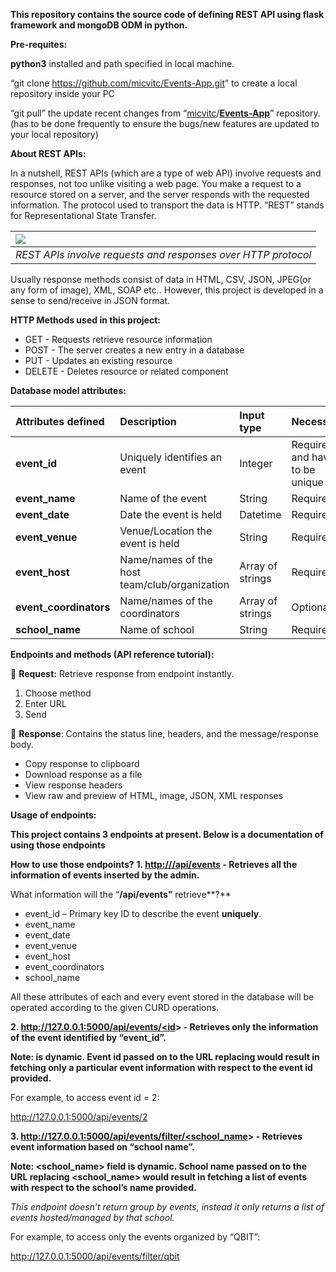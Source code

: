 ﻿**This repository contains the source code of defining REST API using flask framework and mongoDB ODM in python.**

**Pre-requites:**

**python3** installed and path specified in local machine.

“git clone <https://github.com/micvitc/Events-App.git>” to create a local repository inside your PC

“git pull” the update recent changes from “[micvitc](https://github.com/micvitc)/[**Events-App**](https://github.com/micvitc/Events-App)” repository.(has to be done frequently to ensure the bugs/new features are updated to your local repository)

**About REST APIs:**

In a nutshell, REST APIs (which are a type of web API) involve requests and responses, not too unlike visiting a web page. You make a request to a resource stored on a server, and the server responds with the requested information. The protocol used to transport the data is HTTP. “REST” stands for Representational State Transfer.


|![](rest-api-image.png)|
| :- |
|*REST APIs involve requests and responses over HTTP protocol*|

Usually response methods consist of data in HTML, CSV, JSON, JPEG(or any form of image), XML, SOAP etc..  However, this project is developed in a sense to send/receive in JSON format.


**HTTP Methods used in this project:**

- GET - Requests retrieve resource information
- POST - The server creates a new entry in a database
- PUT - Updates an existing resource
- DELETE - Deletes resource or related component

**Database model attributes:**

|**Attributes defined**|**Description**|**Input type**|**Necessity**|
| :- | :- | :- | :- |
|**event\_id**|Uniquely identifies an event|Integer|Required and have to be unique|
|**event\_name** |Name of the event|String|Required|
|**event\_date**|Date the event is held|Datetime|Required|
|**event\_venue**|Venue/Location the event is held|String|Required |
|**event\_host**|Name/names of the host team/club/organization|Array of strings|Required|
|**event\_coordinators**|Name/names of the coordinators|Array of strings|Optional|
|**school\_name**|Name of school|String|Required|


**Endpoints and methods (API reference tutorial):**

🚀 **Request:** Retrieve response from endpoint instantly.

1. Choose method
1. Enter URL
1. Send

👋 **Response**: Contains the status line, headers, and the message/response body.

- Copy response to clipboard
- Download response as a file
- View response headers
- View raw and preview of HTML, image, JSON, XML responses

**Usage of endpoints:**

**This project contains 3 endpoints at present. Below is a documentation of using those endpoints**

**How to use those endpoints?**
**1. [http://<localhost>/api/events]() - Retrieves all the information of events inserted by the admin.**

What information will the “**/api/events”** retrieve**?**

- event\_id – Primary key ID to describe the event **uniquely**. 
- event\_name 
- event\_date 
- event\_venue 
- event\_host 
- event\_coordinators 
- school\_name

All these attributes of each and every event stored in the database will be operated according to the given CURD operations. 


**2. [http://127.0.0.1:5000/api/events/<id](http://127.0.0.1:5000/api/events/%3cid)> - Retrieves only the information of the event identified by “event\_id”.** 

**Note: <id> is dynamic. Event id passed on to the URL replacing <id> would result in fetching only a particular event information with respect to the event id provided.**

For example, to access event id = 2:

<http://127.0.0.1:5000/api/events/2> 

**3. [http://127.0.0.1:5000/api/events/filter/<school_name](http://127.0.0.1:5000/api/events/filter/%3cschool_name)> - Retrieves event information based on “school name”.** 

**Note: <school\_name> field is dynamic. School name passed on to the URL replacing <school\_name> would result in fetching a list of events with respect to the school’s name provided.** 

*This endpoint doesn’t return group by events, instead it only returns a list of events hosted/managed by that school.*

For example, to access only the events organized by “QBIT”:

<http://127.0.0.1:5000/api/events/filter/qbit>  

